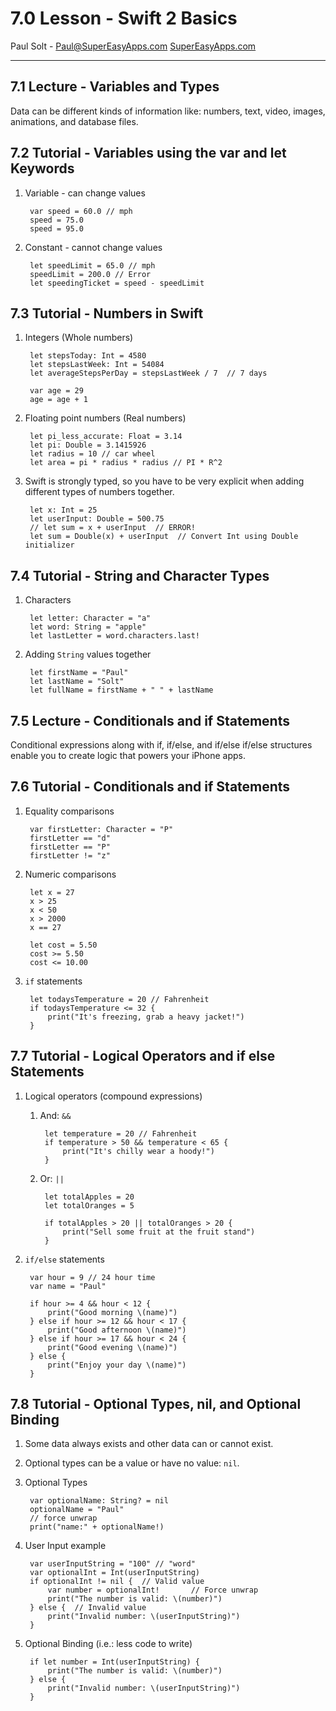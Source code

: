 # 7.0 Lesson - Swift 2 Basics #

Paul Solt - [Paul@SuperEasyApps.com](mailto:Paul@SuperEasyApps.com)
[SuperEasyApps.com](http://SuperEasyApps.com)

-----

## 7.1 Lecture - Variables and Types ##

Data can be different kinds of information like: numbers, text, video, images, animations, and database files.

## 7.2 Tutorial - Variables using the var and let Keywords ##

1. Variable - can change values
	
		var speed = 60.0 // mph
		speed = 75.0
		speed = 95.0
	
2. Constant - cannot change values

		let speedLimit = 65.0 // mph
		speedLimit = 200.0 // Error
		let speedingTicket = speed - speedLimit


## 7.3 Tutorial - Numbers in Swift ##

1. Integers (Whole numbers)

		let stepsToday: Int = 4580  
		let stepsLastWeek: Int = 54084 
		let averageStepsPerDay = stepsLastWeek / 7  // 7 days

		var age = 29
		age = age + 1


2. Floating point numbers (Real numbers)
		
		let pi_less_accurate: Float = 3.14 
		let pi: Double = 3.1415926
		let radius = 10 // car wheel
		let area = pi * radius * radius // PI * R^2

3. Swift is strongly typed, so you have to be very explicit when adding different types of numbers together.

		let x: Int = 25
		let userInput: Double = 500.75
		// let sum = x + userInput  // ERROR!
		let sum = Double(x) + userInput  // Convert Int using Double initializer


  ## 7.4 Tutorial - String and Character Types ##

1. Characters

		let letter: Character = "a"
		let word: String = "apple"
		let lastLetter = word.characters.last!

2. Adding `String` values together

		let firstName = "Paul"
		let lastName = "Solt"
		let fullName = firstName + " " + lastName	
	
## 7.5 Lecture - Conditionals and if Statements ##

Conditional expressions along with if, if/else, and if/else if/else structures enable you to create logic that powers your iPhone apps. 

## 7.6 Tutorial - Conditionals and if Statements ##

1. Equality comparisons

		var firstLetter: Character = "P"
		firstLetter == "d"
		firstLetter == "P"
		firstLetter != "z"

2. Numeric comparisons

		let x = 27
		x > 25
		x < 50
		x > 2000
		x == 27
		
		let cost = 5.50
		cost >= 5.50
		cost <= 10.00

3. `if` statements

		let todaysTemperature = 20 // Fahrenheit
		if todaysTemperature <= 32 {
		    print("It's freezing, grab a heavy jacket!")
		}

	
## 7.7 Tutorial - Logical Operators and if else Statements ##

1. Logical operators (compound expressions)

	1. And: `&&`
					
			let temperature = 20 // Fahrenheit
			if temperature > 50 && temperature < 65 {
			    print("It's chilly wear a hoody!")
			}
					
	2. Or: `||`  

			let totalApples = 20
			let totalOranges = 5
			
			if totalApples > 20 || totalOranges > 20 {
			    print("Sell some fruit at the fruit stand")
			}

2. `if/else` statements

		var hour = 9 // 24 hour time
		var name = "Paul"
		
		if hour >= 4 && hour < 12 {
		    print("Good morning \(name)")
		} else if hour >= 12 && hour < 17 {
		    print("Good afternoon \(name)")
		} else if hour >= 17 && hour < 24 {
		    print("Good evening \(name)")
		} else {
		    print("Enjoy your day \(name)")
		}
		
## 7.8 Tutorial - Optional Types, nil, and Optional Binding ##

1. Some data always exists and other data can or cannot exist.
2. Optional types can be a value or have no value: `nil`.
3. Optional Types

		var optionalName: String? = nil
		optionalName = "Paul"
		// force unwrap
		print("name:" + optionalName!)		
		
4. User Input example

		var userInputString = "100" // "word"
		var optionalInt = Int(userInputString)
		if optionalInt != nil {  // Valid value
		    var number = optionalInt!       // Force unwrap
		    print("The number is valid: \(number)")
		} else {  // Invalid value
		    print("Invalid number: \(userInputString)")
		}

4. Optional Binding (i.e.: less code to write)

		if let number = Int(userInputString) {
		    print("The number is valid: \(number)")
		} else {
		    print("Invalid number: \(userInputString)")
		}


